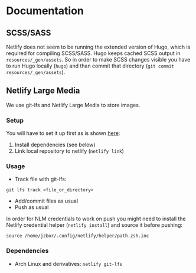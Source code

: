 # Documentation
## SCSS/SASS
Netlify does not seem to be running the extended version of Hugo, which is required for compiling SCSS/SASS.
Hugo keeps cached SCSS output in `resources/_gen/assets`.
So in order to make SCSS changes visible you have to run Hugo locally (`hugo`) and than commit that directory (`git commit resources/_gen/assets`).

## Netlify Large Media
We use git-lfs and Netlify Large Media to store images.

### Setup
You will have to set it up first as is shown [here](https://docs.netlify.com/large-media/setup/):
1. Install dependencies (see below)
2. Link local repository to netlify (`netlify link`)

### Usage

* Track file with git-lfs:
```
git lfs track <file_or_directory>
```
* Add/commit files as usual
* Push as usual

In order for NLM credentials to work on push you might need to install the Netlify credential helper (`netlify install`) and source it before pushing:
```
source /home/jzbor/.config/netlify/helper/path.zsh.inc
```

### Dependencies
* Arch Linux and derivatives: `netlify git-lfs`

